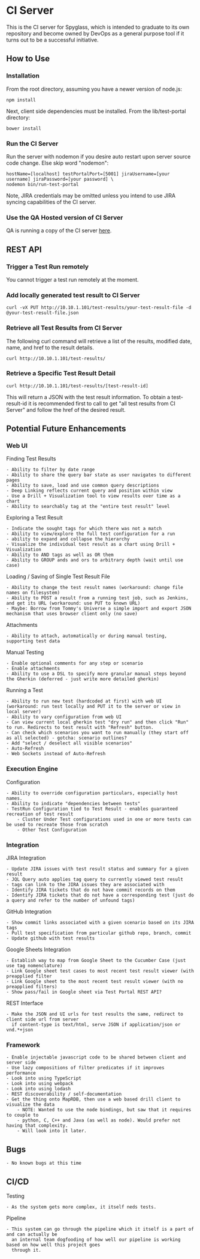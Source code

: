 # CI Server

This is the CI server for Spyglass, which is intended to graduate to its own repository
and become owned by DevOps as a general purpose tool if it turns out to be a successful initiative.

## How to Use

### Installation

From the root directory, assuming you have a newer version of node.js:

    npm install
    
Next, client side dependencies must be installed. From the lib/test-portal directory:

    bower install
    
### Run the CI Server

Run the server with nodemon if you desire auto restart upon server source code change. Else skip word "nodemon":

    hostName=[localhost] testPortalPort=[5001] jiraUsername=[your username] jiraPassword=[your password] \
    nodemon bin/run-test-portal
 
Note, JIRA credentials may be omitted unless you intend to use JIRA syncing capabilities of the CI server.

### Use the QA Hosted version of CI Server

QA is running a copy of the CI server [here](http://10.10.1.101/).

## REST API

### Trigger a Test Run remotely

You cannot trigger a test run remotely at the moment.
 
### Add locally generated test result to CI Server

    curl -vX PUT http://10.10.1.101/test-results/your-test-result-file -d @your-test-result-file.json
    
### Retrieve all Test Results from CI Server

The following curl command will retrieve a list of the results, modified date, name, and href to the result details.

    curl http://10.10.1.101/test-results/

### Retrieve a Specific Test Result Detail

    curl http://10.10.1.101/test-results/[test-result-id]
    
This will return a JSON with the test result information. To obtain a test-result-id it is recommended first to call
to get "all test results from CI Server" and follow the href of the desired result.

## Potential Future Enhancements

### Web UI

Finding Test Results

    - Ability to filter by date range
    - Ability to share the query bar state as user navigates to different pages
    - Ability to save, load and use common query descriptions
    - Deep Linking reflects current query and position within view
    - Use a Drill + Visualization tool to view results over time as a chart
    - Ability to searchably tag at the "entire test result" level

Exploring a Test Result

    - Indicate the sought tags for which there was not a match
    - Ability to view/explore the full test configuration for a run
    - ability to expand and collapse the hierarchy
    - Visualize the individual test result as a chart using Drill + Visualization 
    - Ability to AND tags as well as OR them
    - Ability to GROUP ands and ors to arbitrary depth (wait until use case)

Loading / Saving of Single Test Result File 

    - Ability to change the test result names (workaround: change file names on filesystem)
    - Ability to POST a result from a running test job, such as Jenkins, and get its URL (workaround: use PUT to known URL)
    - Maybe: Borrow from Tommy's Universe a simple import and export JSON mechanism that uses browser client only (no save)

Attachments

    - Ability to attach, automatically or during manual testing, supporting test data

Manual Testing

    - Enable optional comments for any step or scenario
    - Enable attachments
    - Ability to use a DSL to specify more granular manual steps beyond the Gherkin (deferred - just write more detailed gherkin)

Running a Test
    
    - Ability to run new test (hardcoded at first) with web UI (workaround: run test locally and PUT it to the server or view in local server)
    - Ability to vary configuration from web UI
    - Can view current local gherkin test "dry run" and then click "Run" to run. Redirects to test result with "Refresh" button.
    - Can check which scenarios you want to run manually (they start off as all selected) - gotcha: scenario outlines?
    - Add "select / deselect all visible scenarios"
    - Auto-Refresh
    - Web Sockets instead of Auto-Refresh
    
### Execution Engine

Configuration

    - Ability to override configuration particulars, especially host names.
    - Ability to indicate "dependencies between tests"
    - TestRun Configuration tied to Test Result - enables guaranteed recreation of test result
        - Cluster Under Test configurations used in one or more tests can be used to recreate those from scratch
        - Other Test Configuration

### Integration

JIRA Integration

    - Update JIRA issues with test result status and summary for a given result
    - JQL Query auto applies tag query to currently viewed test result
    - tags can link to the JIRA issues they are associated with
    - Identify JIRA tickets that do not have commit records on them
    - Identify JIRA tickets that do not have a corresponding test (just do a query and refer to the number of unfound tags)
    
GitHub Integration

    - Show commit links associated with a given scenario based on its JIRA tags
    - Pull test specification from particular github repo, branch, commit
    - Update github with test results

Google Sheets Integration

    - Establish way to map from Google Sheet to the Cucumber Case (just use tag nomenclature)
    - Link Google sheet test cases to most recent test result viewer (with preapplied filter
    - Link Google sheet to the most recent test result viewer (with no preapplied filters)
    - Show pass/fail in Google sheet via Test Portal REST API?
    
REST Interface

    - Make the JSON and UI urls for test results the same, redirect to client side url from server
      if content-type is text/html, serve JSON if application/json or vnd.*+json
    
### Framework
    
    - Enable injectable javascript code to be shared between client and server side
    - Use lazy compositions of filter predicates if it improves performance
    - Look into using TypeScript
    - Look into using webpack
    - Look into using lodash
    - REST discoverability / self-documentation
    - Get the thing onto MapRDB, then use a web based drill client to visualize the data
        - NOTE: Wanted to use the node bindings, but saw that it requires to couple to
        - python, C, C++ and Java (as well as node). Would prefer not having that complexity.
        - Will look into it later.
    
## Bugs

    - No known bugs at this time
    
## CI/CD
    
Testing

    - As the system gets more complex, it itself neds tests. 
    
Pipeline

    - This system can go through the pipeline which it itself is a part of and can actually be 
      an internal team dogfooding of how well our pipeline is working based on how well this project goes
      through it.